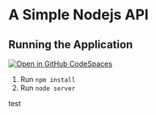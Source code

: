 # A Simple Nodejs API

## Running the Application

[![Open in GitHub CodeSpaces](https://github.com/codespaces/badge.svg) ](https://codespaces.new/coderonfleek/[simple-node-api)

1. Run `npm install`
2. Run `node server`

test